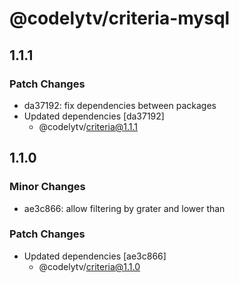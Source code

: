 # @codelytv/criteria-mysql

## 1.1.1

### Patch Changes

- da37192: fix dependencies between packages
- Updated dependencies [da37192]
  - @codelytv/criteria@1.1.1

## 1.1.0

### Minor Changes

- ae3c866: allow filtering by grater and lower than

### Patch Changes

- Updated dependencies [ae3c866]
  - @codelytv/criteria@1.1.0
